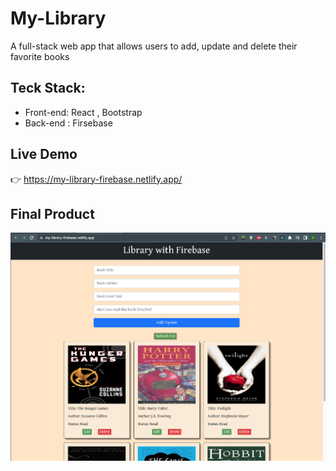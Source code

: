 # My-Library

A full-stack web app that allows users to add, update and delete their favorite books

## Teck Stack:

- Front-end: React , Bootstrap
- Back-end : Firsebase

## Live Demo

👉 https://my-library-firebase.netlify.app/

## Final Product

![home-page](src/assets/home-page.png)
